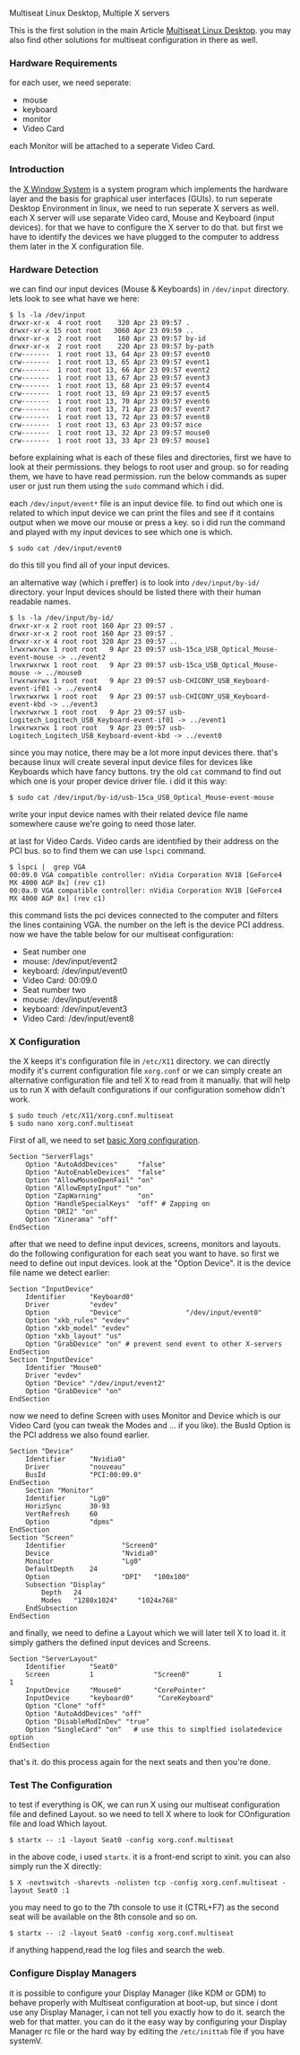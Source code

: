 Multiseat Linux Desktop, Multiple X servers

This is the first solution in the main Article [Multiseat Linux Desktop](multiseat-linux-desktop.html). you may also find other solutions for multiseat configuration in there as well.

### Hardware Requirements

for each user, we need seperate:

* mouse
* keyboard
* monitor 
* Video Card

each Monitor will be attached to a seperate Video Card.

### Introduction

the [X Window System](https://en.wikipedia.org/wiki/X_Window_System) is a system program which implements the hardware layer and the basis for graphical user interfaces (GUIs). to run seperate Desktop Environment in linux, we need to run seperate X servers as well. each X server will use separate Video card, Mouse and Keyboard (input devices). for that we have to configure the X server to do that. but first we have to identify the devices we have plugged to the computer to address them later in the X configuration file.
<!-- BREAK -->
### Hardware Detection

we can find our input devices (Mouse & Keyboards) in `/dev/input` directory. lets look to see what have we here:

	$ ls -la /dev/input
	drwxr-xr-x  4 root root    320 Apr 23 09:57 .
	drwxr-xr-x 15 root root   3060 Apr 23 09:59 ..
	drwxr-xr-x  2 root root    160 Apr 23 09:57 by-id
	drwxr-xr-x  2 root root    220 Apr 23 09:57 by-path
	crw-------  1 root root 13, 64 Apr 23 09:57 event0
	crw-------  1 root root 13, 65 Apr 23 09:57 event1
	crw-------  1 root root 13, 66 Apr 23 09:57 event2
	crw-------  1 root root 13, 67 Apr 23 09:57 event3
	crw-------  1 root root 13, 68 Apr 23 09:57 event4
	crw-------  1 root root 13, 69 Apr 23 09:57 event5
	crw-------  1 root root 13, 70 Apr 23 09:57 event6
	crw-------  1 root root 13, 71 Apr 23 09:57 event7
	crw-------  1 root root 13, 72 Apr 23 09:57 event8
	crw-------  1 root root 13, 63 Apr 23 09:57 mice
	crw-------  1 root root 13, 32 Apr 23 09:57 mouse0
	crw-------  1 root root 13, 33 Apr 23 09:57 mouse1

before explaining what is each of these files and directories, first we have to look at their permissions. they belogs to root user and group. so for reading them, we have to have read permission. run the below commands as super user or just run them using the `sudo` command which i did.

each `/dev/input/event*` file is an input device file. to find out which one is related to which input device we can print the files and see if it contains output when we move our mouse or press a key. so i did run the command and played with my input devices to see which one is which.

	$ sudo cat /dev/input/event0

do this till you find all of your input devices.

an alternative way (which i preffer) is to look into `/dev/input/by-id/` directory. your Input devices should be listed there with their human readable names.

	$ ls -la /dev/input/by-id/
	drwxr-xr-x 2 root root 160 Apr 23 09:57 .
	drwxr-xr-x 2 root root 160 Apr 23 09:57 .
	drwxr-xr-x 4 root root 320 Apr 23 09:57 ..
	lrwxrwxrwx 1 root root   9 Apr 23 09:57 usb-15ca_USB_Optical_Mouse-event-mouse -> ../event2
	lrwxrwxrwx 1 root root   9 Apr 23 09:57 usb-15ca_USB_Optical_Mouse-mouse -> ../mouse0
	lrwxrwxrwx 1 root root   9 Apr 23 09:57 usb-CHICONY_USB_Keyboard-event-if01 -> ../event4
	lrwxrwxrwx 1 root root   9 Apr 23 09:57 usb-CHICONY_USB_Keyboard-event-kbd -> ../event3
	lrwxrwxrwx 1 root root   9 Apr 23 09:57 usb-Logitech_Logitech_USB_Keyboard-event-if01 -> ../event1
	lrwxrwxrwx 1 root root   9 Apr 23 09:57 usb-Logitech_Logitech_USB_Keyboard-event-kbd -> ../event0

since you may notice, there may be a lot more input devices there. that's because linux will create several input device files for devices like Keyboards which have fancy buttons. try the old `cat` command to find out which one is your proper device driver file. i did it this way:

	$ sudo cat /dev/input/by-id/usb-15ca_USB_Optical_Mouse-event-mouse

write your input device names with their related device file name somewhere cause we're going to need those later.

at last for Video Cards. Video cards are identified by their address on the PCI bus. so to find them we can use `lspci` command.

	$ lspci |  grep VGA
	00:09.0 VGA compatible controller: nVidia Corporation NV18 [GeForce4 MX 4000 AGP 8x] (rev c1)
	00:0a.0 VGA compatible controller: nVidia Corporation NV18 [GeForce4 MX 4000 AGP 8x] (rev c1)

this command lists the pci devices connected to the computer and filters the lines containing VGA. the number on the left is the device PCI address. now we have the table below for our multiseat configuration:

* Seat number one
 * mouse: /dev/input/event2
 * keyboard: /dev/input/event0
 * Video Card: 00:09.0
* Seat number two
 * mouse: /dev/input/event8
 * keyboard: /dev/input/event3
 * Video Card: /dev/input/event8

### X Configuration

the X keeps it's configuration file in `/etc/X11` directory. we can directly modify it's current configuration file `xorg.conf` or we can simply create an alternative configuration file and tell X to read from it manually. that will help us to run X with default configurations if our configuration somehow didn't work.

	$ sudo touch /etc/X11/xorg.conf.multiseat
	$ sudo nano xorg.conf.multiseat

First of all, we need to set [basic Xorg configuration](https://wiki.archlinux.org/index.php/Xorg_multiseat#The_basics).

	Section "ServerFlags"
		Option "AutoAddDevices"     "false"
		Option "AutoEnableDevices"  "false"
		Option "AllowMouseOpenFail" "on"
		Option "AllowEmptyInput" "on"
		Option "ZapWarning"         "on"
		Option "HandleSpecialKeys"  "off" # Zapping on
		Option "DRI2" "on"
		Option "Xinerama" "off"
	EndSection

after that we need to define input devices, screens, monitors and layouts. do the following configuration for each seat you want to have. so first we need to define out input devices. look at the "Option Device". it is the device file name we detect earlier:

	Section "InputDevice"
		Identifier      "Keyboard0"
		Driver          "evdev"
		Option          "Device"                "/dev/input/event0"
		Option "xkb_rules" "evdev"
		Option "xkb_model" "evdev"
		Option "xkb_layout" "us"
		Option "GrabDevice" "on" # prevent send event to other X-servers
	EndSection
	Section "InputDevice"
		Identifier "Mouse0"
		Driver "evdev"
		Option "Device" "/dev/input/event2"
		Option "GrabDevice" "on"
	EndSection

now we need to define Screen with uses Monitor and Device which is our Video Card (you can tweak the Modes and ... if you like). the BusId Option is the PCI address we also found earlier.

	Section "Device"
		Identifier      "Nvidia0"
		Driver          "nouveau"
		BusId           "PCI:00:09.0"
	EndSection
		Section "Monitor"
		Identifier      "Lg0"
		HorizSync       30-93
		VertRefresh     60
		Option          "dpms"
	EndSection
	Section "Screen"
		Identifier              "Screen0"
		Device                  "Nvidia0"
		Monitor                 "Lg0"
		DefaultDepth    24
		Option                  "DPI"   "100x100"
		Subsection "Display"
			Depth   24
			Modes   "1280x1024"     "1024x768"
		EndSubsection
	EndSection

and finally, we need to define a Layout which we will later tell X to load it. it simply gathers the defined input devices and Screens.

	Section "ServerLayout"
		Identifier      "Seat0"
		Screen          1               "Screen0"       1                   1
		InputDevice     "Mouse0"        "CorePointer"
		InputDevice     "keyboard0"      "CoreKeyboard"
		Option "Clone" "off"
		Option "AutoAddDevices" "off"
		Option "DisableModInDev" "true"
		Option "SingleCard" "on"   # use this to simplfied isolatedevice option
	EndSection

that's it. do this process again for the next seats and then you're done.

### Test The Configuration

to test if everything is OK, we can run X using our multiseat configuration file and defined Layout. so we need to tell X where to look for COnfiguration file and load Which layout.

	$ startx -- :1 -layout Seat0 -config xorg.conf.multiseat

in the above code, i used `startx`. it is a front-end script to xinit. you can also simply run the X directly:

	$ X -novtswitch -sharevts -nolisten tcp -config xorg.conf.multiseat -layout Seat0 :1

you may need to go to the 7th console to use it (CTRL+F7) as the second seat will be available on the 8th console and so on.

	$ startx -- :2 -layout Seat0 -config xorg.conf.multiseat

if anything happend,read the log files and search the web.

### Configure Display Managers

it is possible to configure your Display Manager (like KDM or GDM) to behave properly with Multiseat configuration at boot-up, but since i dont use any Display Manager, i can not tell you exactly how to do it. search the web for that matter. you can do it the easy way by configuring your Display Manager rc file or the hard way by editing the `/etc/inittab` file if you have systemV.
